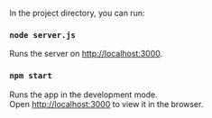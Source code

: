 
In the project directory, you can run:

### `node server.js`

Runs the server on [http://localhost:3000](http://localhost:3000).

### `npm start`

Runs the app in the development mode.<br />
Open [http://localhost:3000](http://localhost:3000) to view it in the browser.
